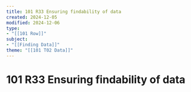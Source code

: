 ```yaml
---
title: 101 R33 Ensuring findability of data
created: 2024-12-05
modified: 2024-12-06
type: 
- "[[101 Row]]"
subject: 
- "[[Finding Data]]"
theme: "[[101 T02 Data]]"
---
```

# 101 R33 Ensuring findability of data
